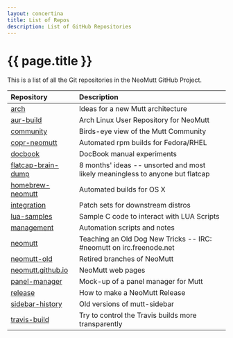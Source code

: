 ```yaml
---
layout: concertina
title: List of Repos
description: List of GitHub Repositories
---
```


# {{ page.title }}

This is a list of all the Git repositories in the NeoMutt GitHub Project.

| Repository                                                          | Description                                                                   |
| :------------------------------------------------------------------ | :---------------------------------------------------------------------------- |
| [arch](https://github.com/neomutt/arch)                             | Ideas for a new Mutt architecture                                             |
| [aur-build](https://github.com/neomutt/aur-build)                   | Arch Linux User Repository for NeoMutt                                        |
| [community](https://github.com/neomutt/community)                   | Birds-eye view of the Mutt Community                                          |
| [copr-neomutt](https://github.com/neomutt/copr-neomutt)             | Automated rpm builds for Fedora/RHEL                                          |
| [docbook](https://github.com/neomutt/docbook)                       | DocBook manual experiments                                                    |
| [flatcap-brain-dump](https://github.com/neomutt/flatcap-brain-dump) | 8 months' ideas -- unsorted and most likely meaningless to anyone but flatcap |
| [homebrew-neomutt](https://github.com/neomutt/homebrew-neomutt)     | Automated builds for OS X                                                     |
| [integration](https://github.com/neomutt/integration)               | Patch sets for downstream distros                                             |
| [lua-samples](https://github.com/neomutt/lua-samples)               | Sample C code to interact with LUA Scripts                                    |
| [management](https://github.com/neomutt/management)                 | Automation scripts and notes                                                  |
| [neomutt](https://github.com/neomutt/neomutt)                       | Teaching an Old Dog New Tricks -- IRC: #neomutt on irc.freenode.net           |
| [neomutt-old](https://github.com/neomutt/neomutt-old)               | Retired branches of NeoMutt                                                   |
| [neomutt.github.io](https://github.com/neomutt/neomutt.github.io)   | NeoMutt web pages                                                             |
| [panel-manager](https://github.com/neomutt/panel-manager)           | Mock-up of a panel manager for Mutt                                           |
| [release](https://github.com/neomutt/release)                       | How to make a NeoMutt Release                                                 |
| [sidebar-history](https://github.com/neomutt/sidebar-history)       | Old versions of mutt-sidebar                                                  |
| [travis-build](https://github.com/neomutt/travis-build)             | Try to control the Travis builds more transparently                           |

